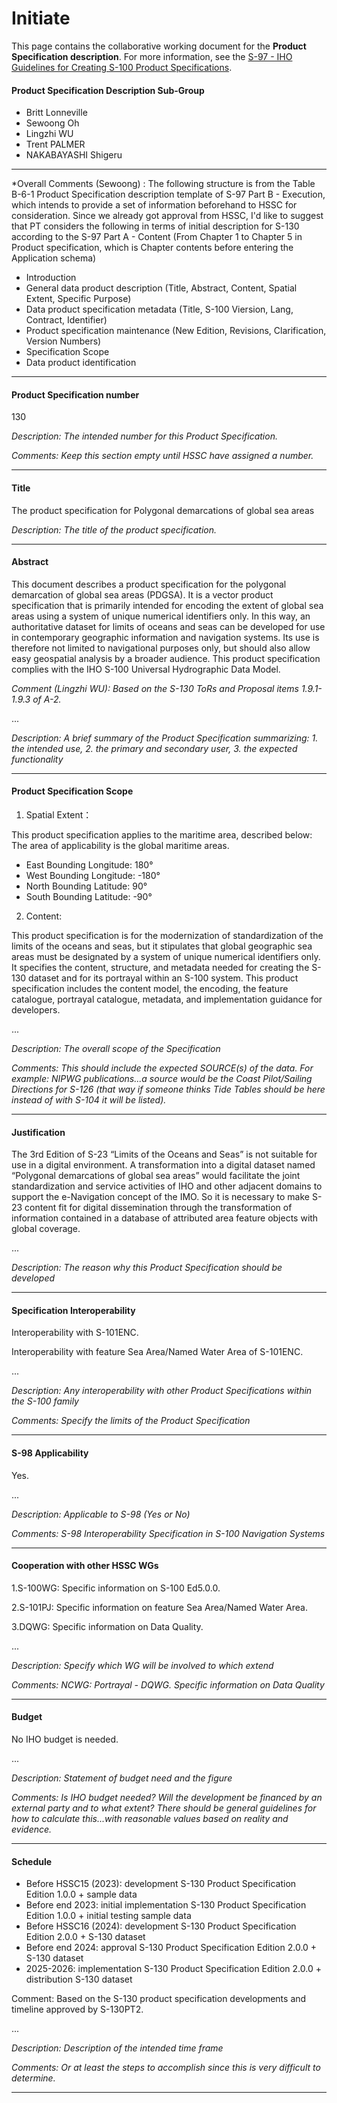 # Initiate

This page contains the collaborative working document for the **Product Specification description**. For more information, see the [S-97 - IHO Guidelines for Creating S-100 Product Specifications](https://registry.iho.int/guidance/list.do).

#### Product Specification Description Sub-Group

+ Britt Lonneville
+ Sewoong Oh
+ Lingzhi WU
+ Trent PALMER
+ NAKABAYASHI Shigeru
---

*Overall Comments (Sewoong) : The following structure is from the Table B-6-1 Product Specification description template of S-97 Part B - Execution, which intends to provide a set of information beforehand to HSSC for consideration. Since we already got approval from HSSC, I'd like to suggest that PT considers the following in terms of initial description for S-130 according to the S-97 Part A - Content (From Chapter 1 to Chapter 5 in Product specification, which is Chapter contents before entering the Application schema) 

 - Introduction
 - General data product description (Title, Abstract, Content, Spatial Extent, Specific Purpose)
 - Data product specification metadata (Title, S-100 Viersion, Lang, Contract, Identifier)
 - Product specification maintenance (New Edition, Revisions, Clarification, Version Numbers)
 - Specification Scope
 - Data product identification

---

#### Product Specification number

130

*Description: The intended number for this Product Specification.*

*Comments: Keep this section empty until HSSC have assigned a number.*

---

#### Title

The product specification for Polygonal demarcations of global sea areas

*Description: The title of the product specification.*


---

#### Abstract

This document describes a product specification for the polygonal demarcation of global sea areas (PDGSA). It is a vector product specification that is primarily intended for encoding the extent of global sea areas using a system of unique numerical identifiers only. In this way, an authoritative dataset for limits of oceans and seas can be developed for use in contemporary geographic information and navigation systems. Its use is therefore not limited to navigational purposes only, but should also allow easy geospatial analysis by a broader audience. This product specification complies with the IHO S-100 Universal Hydrographic Data Model.

*Comment (Lingzhi WU): Based on the S-130 ToRs and Proposal items 1.9.1-1.9.3 of A-2.*

...

*Description: A brief summary of the Product Specification summarizing: 1. the intended use, 2. the primary and secondary user, 3. the expected functionality*

---

#### Product Specification Scope

1. Spatial Extent：

This product specification applies to the maritime area, described below: 
The area of applicability is the global maritime areas. 

+ East Bounding Longitude: 180° 
+ West Bounding Longitude: -180° 
+ North Bounding Latitude: 90° 
+ South Bounding Latitude: -90°


2. Content: 

This product specification is for the modernization of standardization of the limits of the oceans and seas, but it stipulates that global geographic sea areas must be designated by a system of unique numerical identifiers only. It specifies the content, structure, and metadata needed for creating the S-130 dataset and for its portrayal within an S-100 system. This product specification includes the content model, the encoding, the feature catalogue, portrayal catalogue, metadata, and implementation guidance for developers.

...

*Description: The overall scope of the Specification*

*Comments: This should include the expected SOURCE(s) of the data. For example: NIPWG publications...a source would be the Coast Pilot/Sailing Directions for S-126 (that way if someone thinks Tide Tables should be here instead of with S-104 it will be listed).*

---

#### Justification

The 3rd Edition of S-23 “Limits of the Oceans and Seas” is not suitable for use in a digital environment. A transformation into a digital dataset named “Polygonal demarcations of global sea areas” would facilitate the joint standardization and service activities of IHO and other adjacent domains to support the e-Navigation concept of the IMO. So it is necessary to make S-23 content fit for digital dissemination through the transformation of information contained in a database of attributed area feature objects with global coverage.

...

*Description: The reason why this Product Specification should be developed*

---

#### Specification Interoperability

Interoperability with S-101ENC.

Interoperability with feature Sea Area/Named Water Area of S-101ENC.

...

*Description: Any interoperability with other Product Specifications within the S-100 family*

*Comments: Specify the limits of the Product Specification*

---

#### S-98 Applicability

Yes.

...

*Description: Applicable to S-98 (Yes or No)*

*Comments: S-98 Interoperability Specification in S-100 Navigation Systems*

---


#### Cooperation with other HSSC WGs


1.S-100WG: Specific information on S-100 Ed5.0.0.

2.S-101PJ: Specific information on feature Sea Area/Named Water Area.

3.DQWG:    Specific information on Data Quality.


...

*Description: Specify which WG will be involved to which extend*

*Comments: NCWG: Portrayal - DQWG. Specific information on Data Quality*

---

#### Budget

No IHO budget is needed.

...

*Description: Statement of budget need and the figure*

*Comments: Is IHO budget needed? Will the development be financed by an
external party and to what extent? There should be general guidelines for how to calculate this...with reasonable values based on reality and evidence.*



---


#### Schedule

+ Before HSSC15 (2023): development S-130 Product Specification Edition 1.0.0 + sample data
+ Before end 2023: initial implementation S-130 Product Specification Edition 1.0.0 + initial testing sample data
+ Before HSSC16 (2024): development S-130 Product Specification Edition 2.0.0 + S-130 dataset
+ Before end 2024: approval S-130 Product Specification Edition 2.0.0 + S-130 dataset
+ 2025-2026: implementation S-130 Product Specification Edition 2.0.0 + distribution S-130 dataset

Comment: Based on the S-130 product specification developments and timeline approved by S-130PT2.

...

*Description: Description of the intended time frame*

*Comments: Or at least the steps to accomplish since this is very difficult to determine.*



---
